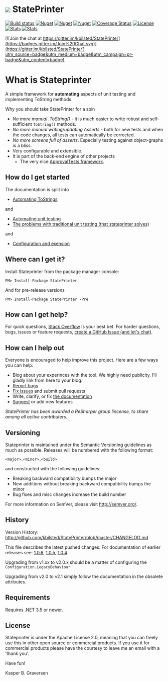 #  ![](https://raw.github.com/kbilsted/StatePrinter/master/StatePrinter/gfx/stateprinter.png) StatePrinter 

[![Build status](https://ci.appveyor.com/api/projects/status/vx0nl4y4iins506u/branch/master?svg=true)](https://ci.appveyor.com/project/kbilsted/stateprinter/branch/master)
[![Nuget](https://img.shields.io/nuget/dt/stateprinter.svg)](http://nuget.org/packages/stateprinter)
[![Nuget](https://img.shields.io/nuget/v/stateprinter.svg)](http://nuget.org/packages/stateprinter)
[![Nuget](https://img.shields.io/nuget/vpre/stateprinter.svg)](http://nuget.org/packages/stateprinter)
[![Coverage Status](https://coveralls.io/repos/kbilsted/StatePrinter/badge.svg?branch=master)](https://coveralls.io/r/kbilsted/StatePrinter?branch=master)
[![License](http://img.shields.io/badge/License-Apache_2-red.svg?style=flat)](http://www.apache.org/licenses/LICENSE-2.0)
[![Stats](https://img.shields.io/badge/Code_lines-3,4_K-ff69b4.svg)]()
[![Stats](https://img.shields.io/badge/Doc_lines-2,0_K-ff69b4.svg)]()

[![Join the chat at https://gitter.im/kbilsted/StatePrinter](https://badges.gitter.im/Join%20Chat.svg)](https://gitter.im/kbilsted/StatePrinter?utm_source=badge&utm_medium=badge&utm_campaign=pr-badge&utm_content=badge)

# What is Stateprinter
A simple framework for **automating** aspects of unit testing and implementing ToString methods. 

Why you should take StatePrinter for a spin

* *No more manual .ToString()* - it is much easier to write robust and self-sufficient `ToString()` methods. 
* *No more manual writing/updating Asserts* - both for new tests and when the code changes, all tests can automatically be corrected.
* *No more screens full of asserts*. Especially testing against object-graphs is a bliss. 
* Very configurable and extensible.
* It is part of the back-end engine of other projects
  * The very nice [ApprovalTests framework](http://approvaltests.sourceforge.net/).



## How do I get started

The documentation is split into

* [Automating ToStrings](https://github.com/kbilsted/StatePrinter/blob/master/doc/AutomatingToStrings.md)

and

* [Automating unit testing](https://github.com/kbilsted/StatePrinter/blob/master/doc/AutomatingUnitTesting.md)
* [The problems with traditional unit testing (that stateprinter solves)](https://github.com/kbilsted/StatePrinter/blob/master/doc/TheProblemsWithTraditionalUnitTesting.md)

and

* [Configuration and exension](https://github.com/kbilsted/StatePrinter/blob/master/doc/HowToConfigure.md) 


## Where can I get it?
Install Stateprinter from the package manager console:

```
PM> Install-Package StatePrinter
```

And for pre-release versions

```
PM> Install-Package StatePrinter -Pre
```


## How can I get help?
For quick questions, [Stack Overflow](http://stackoverflow.com/questions/tagged/stateprinter?sort=newest) is your best bet. For harder questions, bugs, issues or feature requests, [create a GitHub Issue (and let's chat)](https://github.com/kbilsted/StatePrinter/issues/new).



## How can I help out
Everyone is encouraged to help improve this project. Here are a few ways you can help:
* Blog about your experinces with the tool. We highly need publicity. I'll gladly link from here to your blog.
* [Report bugs](https://github.com/kbilsted/StatePrinter/issues/new)
* [Fix issues](https://github.com/kbilsted/StatePrinter/issues/) and submit pull requests
* Write, clarify, or fix [the documentation](doc/)
* [Suggest](https://github.com/kbilsted/StatePrinter/issues/new) or add new features


*StatePrinter has been awarded a ReSharper group lincense, to share among all active contributers*.



## Versioning
Stateprinter is maintained under the Semantic Versioning guidelines as much as possible. Releases will be numbered with the following format:

`<major>.<minor>.<build>`

and constructed with the following guidelines:

* Breaking backward compatibility bumps the major
* New additions without breaking backward compatibility bumps the minor
* Bug fixes and misc changes increase the build number

For more information on SemVer, please visit http://semver.org/.



## History
Version History: http://github.com/kbilsted/StatePrinter/blob/master/CHANGELOG.md

This file describes the latest pushed changes. For documentation of earlier releases see:
[1.0.6](https://github.com/kbilsted/StatePrinter/blob/1.0.6/README.md), [1.0.5](https://github.com/kbilsted/StatePrinter/blob/1.0.5/README.md), [1.0.4](https://github.com/kbilsted/StatePrinter/blob/1.0.4/README.md)

Upgrading from v1.xx to v2.0.x should be a matter of configuring the `Configuration.LegacyBehaviour`

Upgrading from v2.0 to v2.1 simply follow the documentation in the obsolete attributes.




## Requirements
Requires .NET 3.5 or newer.




## License
Stateprinter is under the Apache License 2.0, meaning that you can freely use this in other open source or commercial products. If you use it for commercial products please have the courtesy to leave me an email with a 'thank you'. 



Have fun!

Kasper B. Graversen
